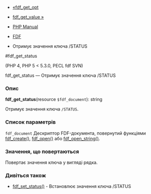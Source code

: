 - [«fdf_get_opt](function.fdf-get-opt.md)
- [fdf_get_value »](function.fdf-get-value.md)

- [PHP Manual](index.md)
- [FDF](ref.fdf.md)
- Отримує значення ключа /STATUS

#fdf_get_status

(PHP 4, PHP 5 \< 5.3.0, PECL fdf SVN)

fdf_get_status — Отримує значення ключа /STATUS

### Опис

**fdf_get_status**(resource `$fdf_document`): string

Отримує значення ключа `/STATUS`.

### Список параметрів

`fdf_document`
Дескриптор FDF-документа, повернутий функціями
[fdf_create()](function.fdf-create.md),
[fdf_open()](function.fdf-open.md) або
[fdf_open_string()](function.fdf-open-string.md).

### Значення, що повертаються

Повертає значення ключа у вигляді рядка.

### Дивіться також

- [fdf_set_status()](function.fdf-set-status.md) - Встановлює
значення ключа /STATUS
